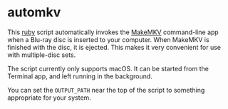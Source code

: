 # automkv

This [ruby](https://www.ruby-lang.org) script automatically invokes the [MakeMKV](https://www.makemkv.com) command-line app when a Blu-ray disc is inserted to your computer. When MakeMKV is finished with the disc, it is ejected. This makes it very convenient for use with multiple-disc sets.

The script currently only supports macOS. It can be started from the Terminal app, and left running in the background.

You can set the `OUTPUT_PATH` near the top of the script to something appropriate for your system.
